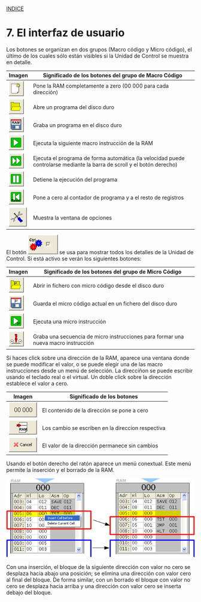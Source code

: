 
[INDICE](./README.md)

# 7. El interfaz de usuario

Los botones se organizan en dos grupos (Macro código y Micro código),
el último de los cuales sólo están visibles si la Unidad de Control
se muestra en detalle.

|Imagen   | Significado de los botones del grupo de Macro Código|
|-------- | -----------|
|![1](./imagen/7-ram_to_zero.png)  | Pone la RAM completamente a zero (00 000 para cada dirección) |
|![2](./imagen/7-open_program.png) | Abre un programa del disco duro |
|![3](./imagen/7-save_program.png) | Graba un programa en el disco duro |
|![4](./imagen/7-execute_next.png) | Ejecuta la siguiente macro instrucción de la RAM |
|![5](./imagen/7-execute.png)      | Ejecuta el programa de forma automática (la velocidad puede controlarse mediante la barra de scroll y el botón derecho) |
|![6](./imagen/7-stop.png) | Detiene la ejecución del programa |
|![7](./imagen/7-set_program_counter.png) | Pone a cero al contador de programa y a el resto de registros |
|![8](./imagen/7-show_options.png) | Muestra la ventana de opciones |

El botón ![detail](./imagen/7-detail.png) se usa para mostrar todos los detalles de la
Unidad de Control. Si está activo se verán los siguientes botones:

|Imagen   | Significado de los botones del grupo de Micro Código|
|-------- | -----------|
|![1](./imagen/7-open_micro.png)  | Abrir in fichero con micro código desde el disco duro |
|![2](./imagen/7-save_micro.png)  | Guarda el micro código actual en un fichero del disco duro |
|![3](./imagen/7-execute_1_micro.png)  | Ejecuta una micro instrucción |
|![4](./imagen/7-record_micro_sequence.png)  | Graba una secuencia de micro instrucciones para formar una nueva macro instrucción |

Si haces click sobre una dirección de la RAM, aparece una ventana donde se
puede modificar el valor, o se puede elegir una de las macro instrucciones desde
un menú de selección. La direcciñon se puede escribir usando el teclado real
o el virtual. Un doble click sobre la dirección establece el valor a cero.

|Imagen   | Significado de los botones|
|-------- | -----------|
|![1](./imagen/7-location_to_zero.png)  | El contenido de la dirección se pone a cero |
|![2](./imagen/7-write_to_ram.png)  | Los cambio se escriben en la direccion respectiva |
|![1](./imagen/7-cancel.png)  | El valor de la dirección permanece sin cambios |


Usando el botón derecho del ratón aparece un menú conextual. Este menú permite
la inserción y el borrado de la RAM.

![Insert delete cell](./imagen/7-insert_delete_cell.png)

Con una inserción, el bloque de la siguiente dirección con valor no cero
se desplaza hacia abajo una posición; se elimina una dirección con valor cero
al final del bloque. De forma similar, con un borrado el bloque con valor no cero
se desplaza hacia arriba y una dirección con valor cero se inserta
debajo del bloque.

